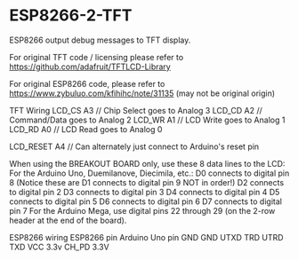 ESP8266-2-TFT
=============

ESP8266 output debug messages to TFT display.

For original TFT code / licensing please refer to
https://github.com/adafruit/TFTLCD-Library

For original ESP8266 code, please refer to
https://www.zybuluo.com/kfihihc/note/31135 (may not be original origin)

TFT Wiring
 LCD_CS A3 // Chip Select goes to Analog 3
 LCD_CD A2 // Command/Data goes to Analog 2
 LCD_WR A1 // LCD Write goes to Analog 1
 LCD_RD A0 // LCD Read goes to Analog 0

 LCD_RESET A4 // Can alternately just connect to Arduino's reset pin

When using the BREAKOUT BOARD only, use these 8 data lines to the LCD:
For the Arduino Uno, Duemilanove, Diecimila, etc.:
 D0 connects to digital pin 8  (Notice these are
 D1 connects to digital pin 9   NOT in order!)
 D2 connects to digital pin 2
 D3 connects to digital pin 3
 D4 connects to digital pin 4
 D5 connects to digital pin 5
 D6 connects to digital pin 6
 D7 connects to digital pin 7
For the Arduino Mega, use digital pins 22 through 29
(on the 2-row header at the end of the board).

ESP8266 wiring
ESP8266 pin    Arduino Uno pin
GND            GND
UTXD           TRD
UTRD           TXD
VCC            3.3v
CH_PD          3.3V
